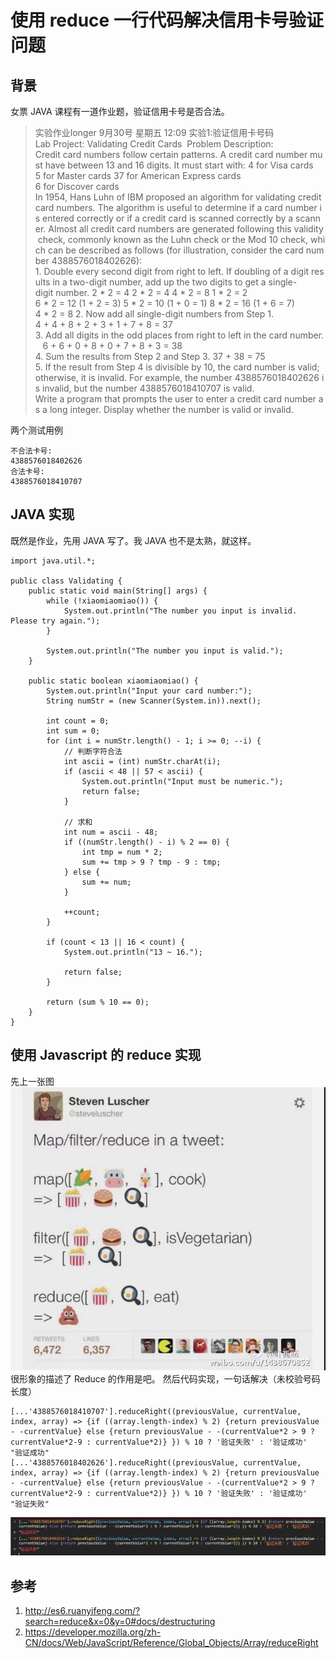 # 使用 reduce 一行代码解决信用卡号验证问题

## 背景
女票 JAVA 课程有一道作业题，验证信用卡号是否合法。
>实验作业longer 9月30号 星期五 12:09
实验1:验证信用卡号码
Lab Project: Validating Credit Cards
 Problem Description:
Credit card numbers follow certain patterns. A credit card number must have between 13 and 16 digits. It must start with:
4 for Visa cards
5 for Master cards
37 for American Express cards
6 for Discover cards
In 1954, Hans Luhn of IBM proposed an algorithm for validating credit card numbers. The algorithm is useful to determine if a card number is entered correctly or if a credit card is scanned correctly by a scanner. Almost all credit card numbers are generated following this validity check, commonly known as the Luhn check or the Mod 10 check, which can be described as follows (for illustration, consider the card number 4388576018402626):
1. Double every second digit from right to left. If doubling of a digit results in a two-digit number, add up the two digits to get a single-digit number.
2 * 2 = 4
2 * 2 = 4
4 * 2 = 8
1 * 2 = 2
6 * 2 = 12 (1 + 2 = 3)
5 * 2 = 10 (1 + 0 = 1)
8 * 2 = 16 (1 + 6 = 7)
4 * 2 = 8
2. Now add all single-digit numbers from Step 1. 
4 + 4 + 8 + 2 + 3 + 1 + 7 + 8 = 37
3. Add all digits in the odd places from right to left in the card number.
   6 + 6 + 0 + 8 + 0 + 7 + 8 + 3 = 38
4. Sum the results from Step 2 and Step 3.
37 + 38 = 75
5. If the result from Step 4 is divisible by 10, the card number is valid; otherwise, it is invalid. For example, the number 4388576018402626 is invalid, but the number 4388576018410707 is valid.
Write a program that prompts the user to enter a credit card number as a long integer. Display whether the number is valid or invalid.

两个测试用例
```
不合法卡号:
4388576018402626
合法卡号:
4388576018410707
```
## JAVA 实现
既然是作业，先用 JAVA 写了。我 JAVA 也不是太熟，就这样。
```
import java.util.*;

public class Validating {
    public static void main(String[] args) {
        while (!xiaomiaomiao()) {
            System.out.println("The number you input is invalid. Please try again.");
        }

        System.out.println("The number you input is valid.");
    }

    public static boolean xiaomiaomiao() {
        System.out.println("Input your card number:");
        String numStr = (new Scanner(System.in)).next();

        int count = 0;
        int sum = 0;
        for (int i = numStr.length() - 1; i >= 0; --i) {
            // 判断字符合法
            int ascii = (int) numStr.charAt(i);
            if (ascii < 48 || 57 < ascii) {
                System.out.println("Input must be numeric.");
                return false;
            }

            // 求和
            int num = ascii - 48;
            if ((numStr.length() - i) % 2 == 0) {
                int tmp = num * 2;
                sum += tmp > 9 ? tmp - 9 : tmp;
            } else {
                sum += num;
            }

            ++count;
        }

        if (count < 13 || 16 < count) {
            System.out.println("13 ~ 16.");

            return false;
        }

        return (sum % 10 == 0);
    }
}
```

## 使用 Javascript 的 reduce 实现
先上一张图
![](./FILES/shi-yong-reduce-yi-xing-dai-ma-jie-jue-xin-yong-qia-hao-yan-zheng-wen-ti.md/61d072e6.png)
很形象的描述了 Reduce 的作用是吧。
然后代码实现，一句话解决（未校验号码长度）
```
[...'4388576018410707'].reduceRight((previousValue, currentValue, index, array) => {if ((array.length-index) % 2) {return previousValue - -currentValue} else {return previousValue - -(currentValue*2 > 9 ? currentValue*2-9 : currentValue*2)} }) % 10 ? '验证失败' : '验证成功'
"验证成功"
[...'4388576018402626'].reduceRight((previousValue, currentValue, index, array) => {if ((array.length-index) % 2) {return previousValue - -currentValue} else {return previousValue - -(currentValue*2 > 9 ? currentValue*2-9 : currentValue*2)} }) % 10 ? '验证失败' : '验证成功'
"验证失败"
```

![](./FILES/shi-yong-reduce-yi-xing-dai-ma-jie-jue-xin-yong-qia-hao-yan-zheng-wen-ti.md/5959a679.png)

## 参考
1. <http://es6.ruanyifeng.com/?search=reduce&x=0&y=0#docs/destructuring>
2. <https://developer.mozilla.org/zh-CN/docs/Web/JavaScript/Reference/Global_Objects/Array/reduceRight>

